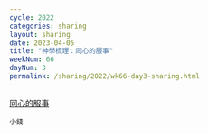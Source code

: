 ```yaml
---
cycle: 2022
categories: sharing
layout: sharing
date: 2023-04-05
title: "神學梳理：同心的服事"
weekNum: 66
dayNum: 3
permalink: /sharing/2022/wk66-day3-sharing.html
---
```


[同心的服事](https://eccseattle.github.io/media/sharing/2022/wk066/2023-04-05-bin.m4a)

`小錢`
